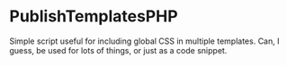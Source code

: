 # PublishTemplatesPHP
Simple script useful for including global CSS in multiple templates.  Can, I guess, be used for lots of things, or just as a code snippet.
